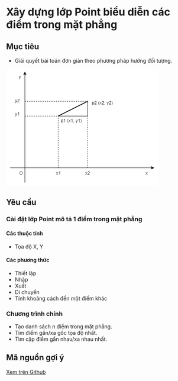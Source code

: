 # Xây dựng lớp Point biểu diễn các điểm trong mặt phẳng

## Mục tiêu

- Giải quyết bài toán đơn giản theo phương pháp hướng đối tượng.

<img src="img/point2d.png">

## Yêu cầu
### Cài đặt lớp Point mô tả 1 điểm trong mặt phẳng
#### Các thuộc tính
- Tọa độ X, Y
#### Các phương thức
- Thiết lập
- Nhập
- Xuất
- Di chuyển
- Tính khoảng cách đến một điểm khác

### Chương trình chính

- Tạo danh sách n điểm trong mặt phẳng.
- Tìm điểm gần/xa gốc tọa độ nhất.
- Tìm cặp điểm gần nhau/xa nhau nhất.

## Mã nguồn gợi ý

[Xem trên Github](https://github.com/nd-hung/oop/tree/main/docs/labs/02-classes-and-objects/code/Point)